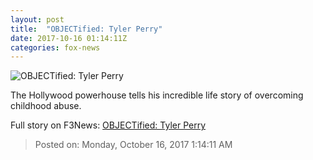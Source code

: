 ```yaml
---
layout: post
title:  "OBJECTified: Tyler Perry"
date: 2017-10-16 01:14:11Z
categories: fox-news
---
```


![OBJECTified: Tyler Perry](http://a57.foxnews.com/media2.foxnews.com/BrightCove/694940094001/2017/10/16/640/360/694940094001_5612157013001_5612111664001-vs.jpg)

The Hollywood powerhouse tells his incredible life story of overcoming childhood abuse.


Full story on F3News: [OBJECTified: Tyler Perry](http://www.f3nws.com/n/dUU3DJ)

> Posted on: Monday, October 16, 2017 1:14:11 AM
